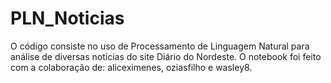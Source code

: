 # PLN_Noticias
O código consiste no uso de Processamento de Linguagem Natural para análise de diversas notícias do site Diário do Nordeste.
O notebook foi feito com a colaboração de: aliceximenes, oziasfilho e wasley8.

